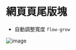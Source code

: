 # 網頁頁尾版塊

- 自動調整寬度 `flow-grow`

![image](https://github.com/willynpi/css-coke/blob/main/N006/screenshot.png)